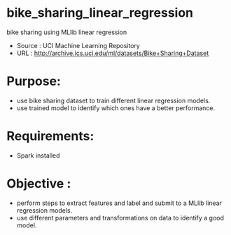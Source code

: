 # bike_sharing_linear_regression
bike sharing using MLlib linear regression
- Source : UCI Machine Learning Repository 
- URL : http://archive.ics.uci.edu/ml/datasets/Bike+Sharing+Dataset

# Purpose: 
- use bike sharing dataset to train different linear regression models.
- use trained model to identify which ones have a better performance.
		 
# Requirements: 
- Spark installed

# Objective : 
- perform steps to extract features and label and submit to a MLlib linear regression models.
- use different parameters and transformations on data to identify a good model.
